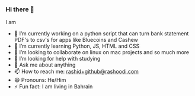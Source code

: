 ### Hi there 👋

<!--
**1Rashoodi1/1Rashoodi1** is a ✨ _special_ ✨ repository because its `README.md` (this file) appears on your GitHub profile.

Here are some ideas to get you started:

- 🔭 I’m currently working on ...
- 🌱 I’m currently learning ...
- 👯 I’m looking to collaborate on ...
- 🤔 I’m looking for help with ...
- 💬 Ask me about ...
- 📫 How to reach me: ...
- 😄 Pronouns: ...
- ⚡ Fun fact: ...
-->
I am

- 🔭 I’m currently working on a python script that can turn bank statement PDF's to csv's for apps like Bluecoins and Cashew
- 🌱 I’m currently learning Python, JS, HTML and CSS
- 👯 I’m looking to collaborate on linux on mac projects and so much more
- 🤔 I’m looking for help with studying
- 💬 Ask me about anything
- 📫 How to reach me: rashid+github@rashoodi.com
- 😄 Pronouns: He/Him
- ⚡ Fun fact: I am living in Bahrain
